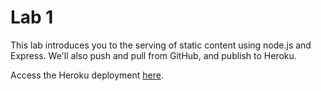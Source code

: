 Lab 1
=====

This lab introduces you to the serving of static content using node.js and Express. We'll also push and pull from GitHub, and publish to Heroku.

Access the Heroku deployment [here](https://lab1-nkk.herokuapp.com/).

